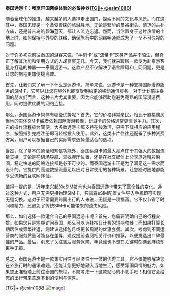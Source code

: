 **泰国远游卡：畅享异国网络体验的必备神器[[TG💪+ @esim1088](https://t.me/s/esim1088)]**

随着全球化的推进，越来越多的人选择走出国门，探索不同的文化与风景。而在这其中，泰国无疑是一个备受青睐的旅游胜地。无论是繁华的曼谷街头、清迈的古朴寺庙，还是普吉岛的碧海蓝天，都让人流连忘返。然而，当你置身于这片热情的土地上时，如何保持与外界的联络、确保旅行中的网络畅通就成为了一个不可忽视的问题。

对于许多初次前往泰国的游客来说，“手机卡”或“流量卡”这类产品并不陌生，但真正了解其功能和使用方式的人却寥寥无几。今天，我们就来聊聊一款专为赴泰游客量身打造的神器——泰国远游卡。这款产品不仅解决了语言障碍和上网问题，更是让您的旅程更加便捷高效。

首先，让我们来了解一下什么是远游卡。简单来说，远游卡是一种支持国际漫游服务的SIM卡，它可以让您在境外也能享受到稳定的移动通信服务。对于计划前往泰国的朋友们而言，这种卡片尤其重要，因为它能够帮助您避免高昂的国际漫游费用，同时提供优质的网络连接。

那么，泰国远游卡具体有哪些优势呢？首先，它的价格非常亲民。相比于直接购买当地的实体SIM卡或者依赖国际漫游套餐，远游卡的价格通常更具竞争力。其次，它的操作流程极为简便。大多数远游卡都支持在线激活，只需下载相应的应用程序，按照指引完成注册即可轻松投入使用。此外，这类卡片往往还配备了多种资费方案，用户可以根据自己的实际需求选择最适合的选项。

当然，除了基本的通话和短信功能外，泰国远游卡的最大亮点在于其强大的数据流量支持。无论是在机场导航、查找餐厅位置，还是在社交媒体上分享旅途精彩瞬间，稳定快速的网络连接都是必不可少的。而泰国远游卡正是为了满足这一需求而设计的。它提供的高速数据流量足以应对日常使用的各种场景，让您随时随地都能享受流畅的互联网体验。

值得一提的是，近年来兴起的eSIM技术也为泰国远游卡带来了革命性的变化。通过这种方式，用户无需更换物理SIM卡，只需将eSIM配置文件导入手机即可实现无缝切换。这对于经常需要跨国出行的人来说，无疑是一项福音。它不仅节省了时间和精力，还避免了传统SIM卡可能带来的遗失风险。

那么，如何选择一款适合自己的泰国远游卡呢？首先，您需要明确自己的行程安排。如果您只是短期访问泰国，那么可以选择按日计费的短期套餐；而如果打算长期居住或频繁往返，则建议选择包月或更长周期的优惠套餐。其次，考虑到不同运营商的服务质量可能存在差异，建议提前查阅相关评价和推荐，以便挑选出口碑最佳的产品。最后，别忘了关注售后服务保障，毕竟谁也不想在关键时刻遇到麻烦却束手无策。

总之，泰国远游卡是一款集实用性与经济性于一体的优秀工具。它不仅能够解决您在外旅行时的通讯难题，还能让您更好地融入当地生活，感受异国风情的魅力。如果您正准备踏上前往泰国的旅程，不妨考虑一下这款贴心的小助手吧！相信它会给您的出行带来意想不到的便利与惊喜。

[[TG💪+ @esim1088](https://t.me/s/esim1088) ![Image](https://i.postimg.cc/4NQfJmqS/Snipaste-2025-05-13-00-14-12.png)]